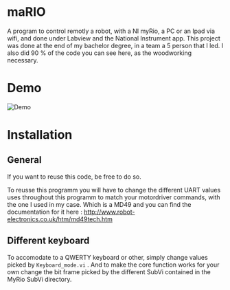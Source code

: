 # maRIO
A program to control remotly a robot, with a NI myRio, a PC or an Ipad via wifi, and done under Labview and the National Instrument app. This project was done at the end of my bachelor degree, in a team a 5 person that I led. I also did 90 % of the code you can see here, as the woodworking necessary.

# Demo


![Demo](https://cloud.githubusercontent.com/assets/25333848/24050718/0aa13b22-0b30-11e7-845c-60fe459a7b6e.gif)

# Installation

## General
If you want to reuse this code, be free to do so.  

To reusse this programm you will have to change the different UART values uses throughout this programm to match your motordriver commands, with the one I used in my case. Which is a MD49 and you can find the documentation for it here : http://www.robot-electronics.co.uk/htm/md49tech.htm

## Different keyboard
To accomodate to a  QWERTY keyboard or other, simply change values picked by  `Keyboard_mode.vi` .
And to make the core function works for your own change the bit frame picked by the different SubVi contained in the MyRio SubVi directory. 

